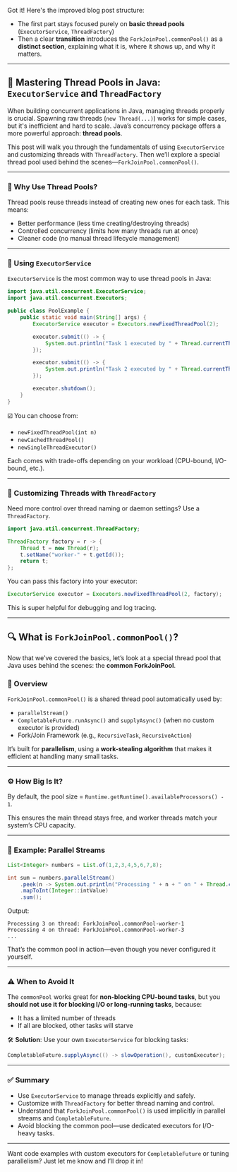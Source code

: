 Got it! Here's the improved blog post structure:

- The first part stays focused purely on **basic thread pools** (`ExecutorService`, `ThreadFactory`)
- Then a clear **transition** introduces the `ForkJoinPool.commonPool()` as a **distinct section**, explaining what it is, where it shows up, and why it matters.

---

## 🔧 Mastering Thread Pools in Java: `ExecutorService` and `ThreadFactory`

When building concurrent applications in Java, managing threads properly is crucial. Spawning raw threads (`new Thread(...)`) works for simple cases, but it's inefficient and hard to scale. Java’s concurrency package offers a more powerful approach: **thread pools**.

This post will walk you through the fundamentals of using `ExecutorService` and customizing threads with `ThreadFactory`. Then we’ll explore a special thread pool used behind the scenes—`ForkJoinPool.commonPool()`.

---

### 🔄 Why Use Thread Pools?

Thread pools reuse threads instead of creating new ones for each task. This means:
- Better performance (less time creating/destroying threads)
- Controlled concurrency (limits how many threads run at once)
- Cleaner code (no manual thread lifecycle management)

---

### 🚀 Using `ExecutorService`

`ExecutorService` is the most common way to use thread pools in Java:

```java
import java.util.concurrent.ExecutorService;
import java.util.concurrent.Executors;

public class PoolExample {
    public static void main(String[] args) {
        ExecutorService executor = Executors.newFixedThreadPool(2);

        executor.submit(() -> {
            System.out.println("Task 1 executed by " + Thread.currentThread().getName());
        });

        executor.submit(() -> {
            System.out.println("Task 2 executed by " + Thread.currentThread().getName());
        });

        executor.shutdown();
    }
}
```

☑️ You can choose from:
- `newFixedThreadPool(int n)`
- `newCachedThreadPool()`
- `newSingleThreadExecutor()`

Each comes with trade-offs depending on your workload (CPU-bound, I/O-bound, etc.).

---

### 🧵 Customizing Threads with `ThreadFactory`

Need more control over thread naming or daemon settings? Use a `ThreadFactory`.

```java
import java.util.concurrent.ThreadFactory;

ThreadFactory factory = r -> {
    Thread t = new Thread(r);
    t.setName("worker-" + t.getId());
    return t;
};
```

You can pass this factory into your executor:

```java
ExecutorService executor = Executors.newFixedThreadPool(2, factory);
```

This is super helpful for debugging and log tracing.

---

## 🔍 What is `ForkJoinPool.commonPool()`?

Now that we’ve covered the basics, let’s look at a special thread pool that Java uses behind the scenes: the **common ForkJoinPool**.

### 🧠 Overview

`ForkJoinPool.commonPool()` is a shared thread pool automatically used by:
- `parallelStream()`
- `CompletableFuture.runAsync()` and `supplyAsync()` (when no custom executor is provided)
- Fork/Join Framework (e.g., `RecursiveTask`, `RecursiveAction`)

It’s built for **parallelism**, using a **work-stealing algorithm** that makes it efficient at handling many small tasks.

---

### ⚙️ How Big Is It?

By default, the pool size = `Runtime.getRuntime().availableProcessors() - 1`.

This ensures the main thread stays free, and worker threads match your system’s CPU capacity.

---

### 👀 Example: Parallel Streams

```java
List<Integer> numbers = List.of(1,2,3,4,5,6,7,8);

int sum = numbers.parallelStream()
    .peek(n -> System.out.println("Processing " + n + " on " + Thread.currentThread().getName()))
    .mapToInt(Integer::intValue)
    .sum();
```

Output:
```
Processing 3 on thread: ForkJoinPool.commonPool-worker-1
Processing 4 on thread: ForkJoinPool.commonPool-worker-3
...
```

That’s the common pool in action—even though you never configured it yourself.

---

### ⚠️ When to Avoid It

The `commonPool` works great for **non-blocking CPU-bound tasks**, but you **should not use it for blocking I/O or long-running tasks**, because:
- It has a limited number of threads
- If all are blocked, other tasks will starve

🛠 **Solution**: Use your own `ExecutorService` for blocking tasks:

```java
CompletableFuture.supplyAsync(() -> slowOperation(), customExecutor);
```

---

### ✅ Summary

- Use `ExecutorService` to manage threads explicitly and safely.
- Customize with `ThreadFactory` for better thread naming and control.
- Understand that `ForkJoinPool.commonPool()` is used implicitly in parallel streams and `CompletableFuture`.
- Avoid blocking the common pool—use dedicated executors for I/O-heavy tasks.

---

Want code examples with custom executors for `CompletableFuture` or tuning parallelism? Just let me know and I’ll drop it in!